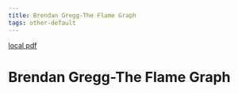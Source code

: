```yaml
---
title: Brendan Gregg-The Flame Graph
tags: other-default
---
```


[local pdf](../../../pdfs/Brendan%20Gregg-The%20Flame%20Graph.pdf)

# Brendan Gregg-The Flame Graph
